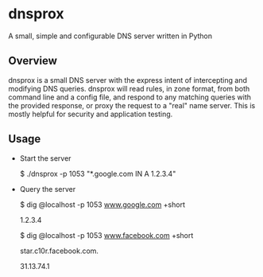 # dnsprox

A small, simple and configurable DNS server written in Python

## Overview

dnsprox is a small DNS server with the express intent of intercepting and modifying DNS queries. dnsprox will read rules, in zone format, from both command line and a config file, and respond to any matching queries with the provided response, or proxy the request to a "real" name server. This is mostly helpful for security and application testing.

## Usage

*	Start the server

	$ ./dnsprox -p 1053 "*.google.com IN A 1.2.3.4"

*	Query the server

	$ dig @localhost -p 1053 www.google.com +short

	1.2.3.4

	$ dig @localhost -p 1053 www.facebook.com +short

	star.c10r.facebook.com.

	31.13.74.1

